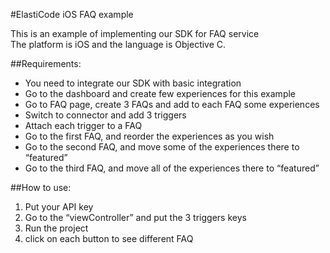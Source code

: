 #ElastiCode iOS FAQ example

This is an example of implementing our SDK for FAQ service  
The platform is iOS and the language is Objective C.

##Requirements:

- You need to integrate our SDK with basic integration
- Go to the dashboard and create few experiences for this example
- Go to FAQ page, create 3 FAQs and add to each FAQ some experiences 
- Switch to connector and add 3 triggers
- Attach each trigger to a FAQ
- Go to the first FAQ, and reorder the experiences as you wish
- Go to the second FAQ, and move some of the experiences there to “featured”
- Go to the third FAQ, and move all of the experiences there to “featured”

##How to use:

1) Put your API key  
2) Go to the “viewController” and put the 3 triggers keys  
3) Run the project  
4) click on each button to see different FAQ